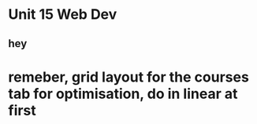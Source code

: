 # Unit 15 Web Dev
## hey


# remeber, grid layout for the courses tab for optimisation, do in linear at first


